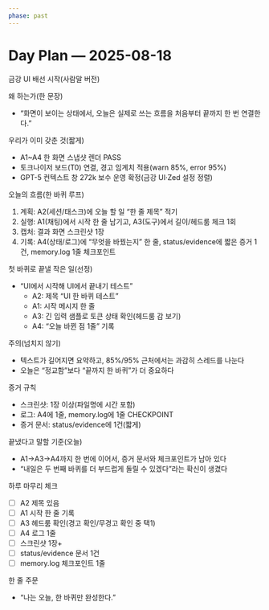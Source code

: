 ```yaml
---
phase: past
---
```


# Day Plan — 2025-08-18
금강 UI 배선 시작(사람말 버전)

왜 하는가(한 문장)
- “화면이 보이는 상태에서, 오늘은 실제로 쓰는 흐름을 처음부터 끝까지 한 번 연결한다.”

우리가 이미 갖춘 것(짧게)
- A1~A4 한 화면 스냅샷 렌더 PASS
- 토크나이저 보드(T0) 연결, 경고 임계치 적용(warn 85%, error 95%)
- GPT-5 컨텍스트 창 272k 보수 운영 확정(금강 UI·Zed 설정 정렬)

오늘의 흐름(한 바퀴 루프)
1) 계획: A2(세션/태스크)에 오늘 할 일 “한 줄 제목” 적기
2) 실행: A1(채팅)에서 시작 한 줄 남기고, A3(도구)에서 길이/헤드룸 체크 1회
3) 캡처: 결과 화면 스크린샷 1장
4) 기록: A4(상태/로그)에 “무엇을 바꿨는지” 한 줄, status/evidence에 짧은 증거 1건, memory.log 1줄 체크포인트

첫 바퀴로 끝낼 작은 일(선정)
- “UI에서 시작해 UI에서 끝내기 테스트”
  - A2: 제목 “UI 한 바퀴 테스트”
  - A1: 시작 메시지 한 줄
  - A3: 긴 입력 샘플로 토큰 상태 확인(헤드룸 감 보기)
  - A4: “오늘 바뀐 점 1줄” 기록

주의(넘치지 않기)
- 텍스트가 길어지면 요약하고, 85%/95% 근처에서는 과감히 스레드를 나눈다
- 오늘은 “정교함”보다 “끝까지 한 바퀴”가 더 중요하다

증거 규칙
- 스크린샷: 1장 이상(파일명에 시간 포함)
- 로그: A4에 1줄, memory.log에 1줄 CHECKPOINT
- 증거 문서: status/evidence에 1건(짧게)

끝냈다고 말할 기준(오늘)
- A1→A3→A4까지 한 번에 이어서, 증거 문서와 체크포인트가 남아 있다
- “내일은 두 번째 바퀴를 더 부드럽게 돌릴 수 있겠다”라는 확신이 생겼다

하루 마무리 체크
- [ ] A2 제목 있음
- [ ] A1 시작 한 줄 기록
- [ ] A3 헤드룸 확인(경고 확인/무경고 확인 중 택1)
- [ ] A4 로그 1줄
- [ ] 스크린샷 1장+
- [ ] status/evidence 문서 1건
- [ ] memory.log 체크포인트 1줄

한 줄 주문
- “나는 오늘, 한 바퀴만 완성한다.”